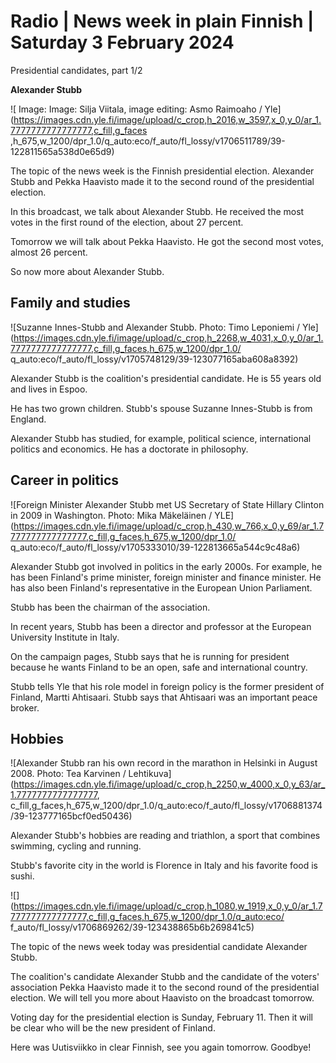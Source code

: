 # Radio \| News week in plain Finnish \| Saturday 3 February 2024

Presidential candidates, part 1/2

**Alexander Stubb**

![ Image: Image: Silja Viitala, image editing: Asmo Raimoaho / Yle](https://images.cdn.yle.fi/image/upload/c_crop,h_2016,w_3597,x_0,y_0/ar_1.7777777777777777,c_fill,g_faces ,h_675,w_1200/dpr_1.0/q_auto:eco/f_auto/fl_lossy/v1706511789/39-122811565a538d0e65d9)

The topic of the news week is the Finnish presidential election. Alexander Stubb and Pekka Haavisto made it to the second round of the presidential election.

In this broadcast, we talk about Alexander Stubb. He received the most votes in the first round of the election, about 27 percent.

Tomorrow we will talk about Pekka Haavisto. He got the second most votes, almost 26 percent.

So now more about Alexander Stubb.

## Family and studies

![Suzanne Innes-Stubb and Alexander Stubb. Photo: Timo Leponiemi / Yle](https://images.cdn.yle.fi/image/upload/c_crop,h_2268,w_4031,x_0,y_0/ar_1.7777777777777777,c_fill,g_faces,h_675,w_1200/dpr_1.0/ q_auto:eco/f_auto/fl_lossy/v1705748129/39-123077165aba608a8392)

Alexander Stubb is the coalition's presidential candidate. He is 55 years old and lives in Espoo.

He has two grown children. Stubb's spouse Suzanne Innes-Stubb is from England.

Alexander Stubb has studied, for example, political science, international politics and economics. He has a doctorate in philosophy.

## Career in politics

![Foreign Minister Alexander Stubb met US Secretary of State Hillary Clinton in 2009 in Washington. Photo: Mika Mäkeläinen / YLE](https://images.cdn.yle.fi/image/upload/c_crop,h_430,w_766,x_0,y_69/ar_1.7777777777777777,c_fill,g_faces,h_675,w_1200/dpr_1.0/ q_auto:eco/f_auto/fl_lossy/v1705333010/39-122813665a544c9c48a6)

Alexander Stubb got involved in politics in the early 2000s. For example, he has been Finland's prime minister, foreign minister and finance minister. He has also been Finland's representative in the European Union Parliament.

Stubb has been the chairman of the association.

In recent years, Stubb has been a director and professor at the European University Institute in Italy.

On the campaign pages, Stubb says that he is running for president because he wants Finland to be an open, safe and international country.

Stubb tells Yle that his role model in foreign policy is the former president of Finland, Martti Ahtisaari. Stubb says that Ahtisaari was an important peace broker.

## Hobbies

![Alexander Stubb ran his own record in the marathon in Helsinki in August 2008. Photo: Tea Karvinen / Lehtikuva](https://images.cdn.yle.fi/image/upload/c_crop,h_2250,w_4000,x_0,y_63/ar_1.7777777777777777, c_fill,g_faces,h_675,w_1200/dpr_1.0/q_auto:eco/f_auto/fl_lossy/v1706881374/39-123777165bcf0ed50436)

Alexander Stubb's hobbies are reading and triathlon, a sport that combines swimming, cycling and running.

Stubb's favorite city in the world is Florence in Italy and his favorite food is sushi.

![](https://images.cdn.yle.fi/image/upload/c_crop,h_1080,w_1919,x_0,y_0/ar_1.7777777777777777,c_fill,g_faces,h_675,w_1200/dpr_1.0/q_auto:eco/ f_auto/fl_lossy/v1706869262/39-123438865b6b269841c5)

The topic of the news week today was presidential candidate Alexander Stubb.

The coalition's candidate Alexander Stubb and the candidate of the voters' association Pekka Haavisto made it to the second round of the presidential election. We will tell you more about Haavisto on the broadcast tomorrow.

Voting day for the presidential election is Sunday, February 11. Then it will be clear who will be the new president of Finland.

Here was Uutisviikko in clear Finnish, see you again tomorrow. Goodbye!

